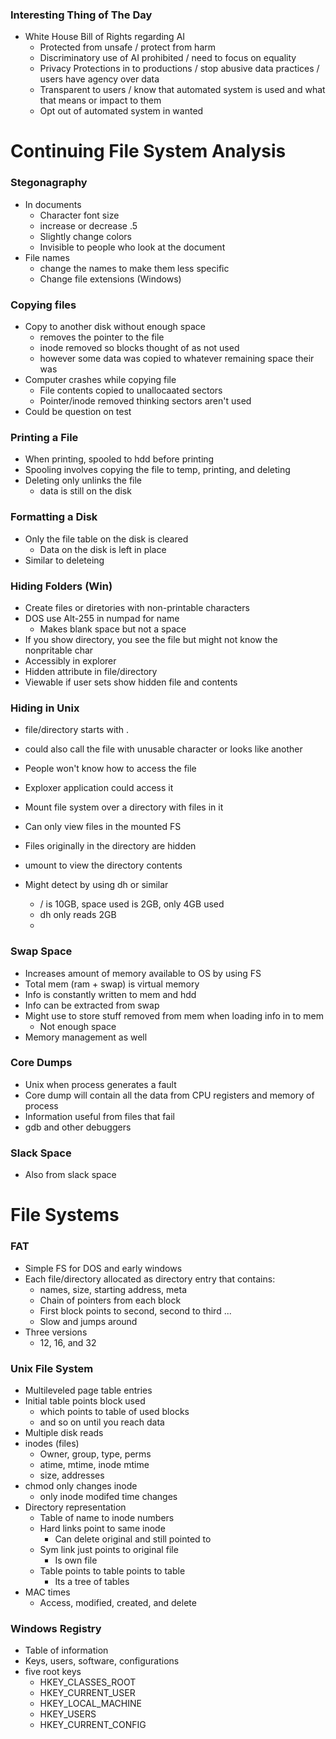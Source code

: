 

### Interesting Thing of The Day
- White House Bill of Rights regarding AI
    - Protected from unsafe / protect from harm
    - Discriminatory use of AI prohibited / need to focus on equality
    - Privacy Protections in to productions / stop abusive data practices / users have agency over data
    - Transparent to users / know that automated system is used and what that means or impact to them
    - Opt out of automated system in wanted


# Continuing File System Analysis

### Stegonagraphy
- In documents
    - Character font size 
    - increase or decrease .5
    - Slightly change colors
    - Invisible to people who look at the document
- File names
    - change the names to make them less specific
    - Change file extensions (Windows)


### Copying files
- Copy to another disk without enough space
    - removes the pointer to the file
    - inode removed so blocks thought of as not used
    - however some data was copied to whatever remaining space their was
- Computer crashes while copying file
    - File contents copied to unallocaated sectors
    - Pointer/inode removed thinking sectors aren't used
- Could be question on test


### Printing a File
- When printing, spooled to hdd before printing
- Spooling involves copying the file to temp, printing, and deleting 
- Deleting only unlinks the file
    - data is still on the disk

### Formatting a Disk
- Only the file table on the disk is cleared
    - Data on the disk is left in place
- Similar to deleteing

### Hiding Folders (Win)
- Create files or diretories with non-printable characters
- DOS use Alt-255 in numpad for name
    - Makes blank space but not a space
- If you show directory, you see the file but might not know the nonpritable char
- Accessibly in explorer
- Hidden attribute in file/directory
- Viewable if user sets show hidden file and contents

### Hiding in Unix
- file/directory starts with .
- could also call the file with unusable character or looks like another
- People won't know how to access the file
- Exploxer application could access it

- Mount file system over a directory with files in it
- Can only view files in the mounted FS
- Files originally in the directory are hidden
- umount to view the directory contents
- Might detect by using dh or similar
    - / is 10GB, space used is 2GB, only 4GB used
    - dh only reads 2GB
    - 

### Swap Space
- Increases amount of memory available to OS by using FS
- Total mem (ram + swap) is virtual memory
- Info is constantly written to mem and hdd
- Info can be extracted from swap
- Might use to store stuff removed from mem when loading info in to mem
    - Not enough space
- Memory management as well


### Core Dumps
- Unix when process generates a fault
- Core dump will contain all the data from CPU registers and memory of process
- Information useful from files that fail
- gdb and other debuggers

### Slack Space
- Also from slack space 


# File Systems

### FAT 
- Simple FS for DOS and early windows
- Each file/directory allocated as directory entry that contains:
    - names, size, starting address, meta
    - Chain of pointers from each block
    - First block points to second, second to third ...
    - Slow and jumps around
- Three versions
    - 12, 16, and 32

### Unix File System
- Multileveled page table entries 
- Initial table points block used 
    - which points to table of used blocks
    - and so on until you reach data
- Multiple disk reads
- inodes (files)
    - Owner, group, type, perms
    - atime, mtime, inode mtime
    - size, addresses
- chmod only changes inode 
    - only inode modifed time changes
- Directory representation 
    - Table of name to inode numbers
    - Hard links point to same inode
        - Can delete original and still pointed to
    - Sym link just points to original file
        - Is own file 
    - Table points to table points to table
        - Its a tree of tables
- MAC times
    - Access, modified, created, and delete


### Windows Registry
- Table of information
- Keys, users, software, configurations
- five root keys
    - HKEY_CLASSES_ROOT
    - HKEY_CURRENT_USER
    - HKEY_LOCAL_MACHINE
    - HKEY_USERS
    - HKEY_CURRENT_CONFIG








